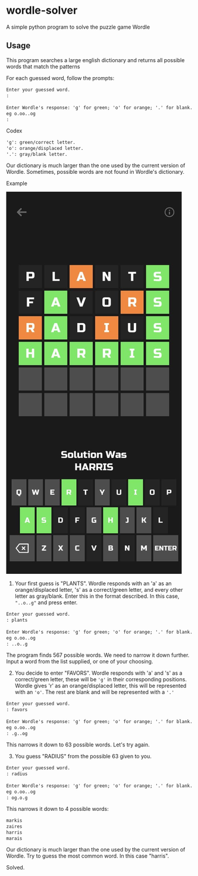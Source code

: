 # wordle-solver
A simple python program to solve the puzzle game Wordle


## Usage
This program searches a large english dictionary and returns all possible words that match the patterns

For each guessed word, follow the prompts:

```
Enter your guessed word.
:

Enter Wordle's response: 'g' for green; 'o' for orange; '.' for blank. eg o.oo..og
:
```

Codex

    'g': green/correct letter.
    'o': orange/displaced letter.
    '.': gray/blank letter.

Our dictionary is much larger than the one used by the current version of Wordle. Sometimes, possible words are not found in Wordle's dictionary. 


Example

![Wordle screenshot](./example.jpg)

1. Your first guess is "PLANTS". Wordle responds with an 'a' as an orange/displaced letter, 's' as a correct/green letter, and every other letter as gray/blank. Enter this in the format described. In this case, `"..o..g"` and press enter. 

```
Enter your guessed word.
: plants

Enter Wordle's response: 'g' for green; 'o' for orange; '.' for blank. eg o.oo..og
: ..o..g
```

The program finds 567 possible words. We need to narrow it down further. Input a word from the list supplied, or one of your choosing.

2. You decide to enter "FAVORS". Wordle responds with 'a' and 's' as a correct/green letter, these will be `'g'` in their corresponding positions. Wordle gives 'r' as an orange/displaced letter, this will be represented with an `'o'`. The rest are blank and will be represented with a `'.'`

```
Enter your guessed word.
: favors

Enter Wordle's response: 'g' for green; 'o' for orange; '.' for blank. eg o.oo..og
: .g..og
```

This narrows it down to 63 possible words. Let's try again.

3. You guess "RADIUS" from the possible 63 given to you.

```
Enter your guessed word.
: radius

Enter Wordle's response: 'g' for green; 'o' for orange; '.' for blank. eg o.oo..og
: og.o.g
```

This narrows it down to 4 possible words:

    markis
    zaires
    harris
    marais

Our dictionary is much larger than the one used by the current version of Wordle. Try to guess the most common word. In this case "harris".

Solved. 
